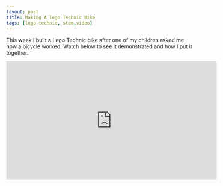 ```yaml
---
layout: post
title: Making A lego Technic Bike
tags: [lego technic, stem,video]
---
```

This week I built a Lego Technic bike after one of my children asked me how a bicycle worked. Watch below to see it demonstrated and how I put it together.

<div class="embed-responsive embed-responsive-16by9">
<iframe width="560" height="315" src="https://www.youtube.com/embed/ij74-jHRHtk?rel=0" frameborder="0" allowfullscreen="true"></iframe>
</div>
